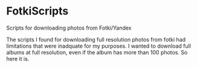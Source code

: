 # FotkiScripts
Scripts for downloading photos from Fotki/Yandex

The scripts I found for downloading full resolution photos from fotki had limitations that were inadquate for my purposes. I wanted to download full albums at full resolution, even if the album has more than 100 photos. So here it is.
